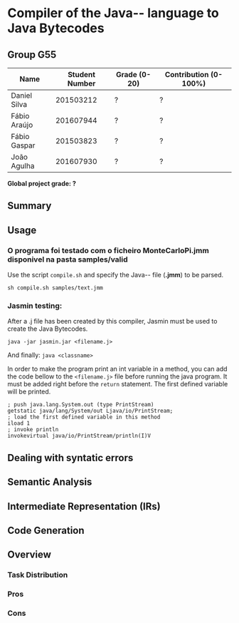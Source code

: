 # Compiler of the Java-- language to Java Bytecodes

## Group G55

| Name | Student Number | Grade (0-20) | Contribution (0-100%) |
| ---- | -------------- | ------------ | --------------------- |
| Daniel Silva | 201503212 | ? | ? |
| Fábio Araújo | 201607944 | ? | ? |
| Fábio Gaspar | 201503823 | ? | ? |
| João Agulha | 201607930 | ? | ? |

**Global project grade: ?**

## Summary

## Usage

### O programa foi testado com o ficheiro MonteCarloPi.jmm disponivel na pasta samples/valid

Use the script `compile.sh` and specify the Java-- file (**.jmm**) to be parsed.

```
sh compile.sh samples/text.jmm
```

### Jasmin testing:

After a .j file has been created by this compiler, Jasmin must be used to create the Java Bytecodes.

`java -jar jasmin.jar <filename.j>`

And finally: 
`java <classname>`

In order to make the program print an int variable in a method, you can add the code bellow to the `<filename.j>` file before running the java program. It must be added right before the `return` statement. The first defined variable will be printed.

``` jasmin
; push java.lang.System.out (type PrintStream)
getstatic java/lang/System/out Ljava/io/PrintStream;
; load the first defined variable in this method
iload 1
; invoke println
invokevirtual java/io/PrintStream/println(I)V
```

## Dealing with syntatic errors

## Semantic Analysis

## Intermediate Representation (IRs)

## Code Generation

## Overview

### Task Distribution

### Pros

### Cons